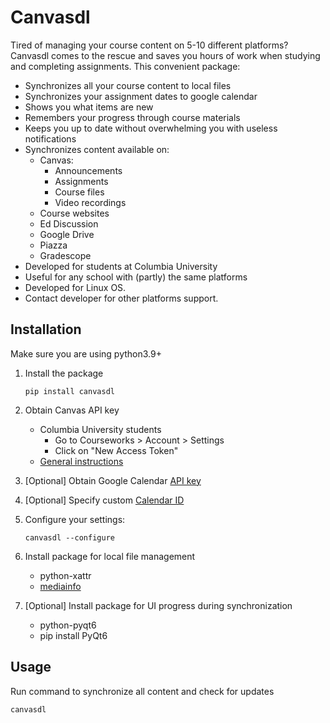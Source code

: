 # Canvasdl

Tired of managing your course content on 5-10 different platforms? 
Canvasdl comes to the rescue and saves you hours of work when studying and completing assignments.
This convenient package:
- Synchronizes all your course content to local files
- Synchronizes your assignment dates to google calendar
- Shows you what items are new
- Remembers your progress through course materials
- Keeps you up to date without overwhelming you with useless notifications
- Synchronizes content available on:
   - Canvas:
     - Announcements
     - Assignments
     - Course files
     - Video recordings
   - Course websites
   - Ed Discussion
   - Google Drive
   - Piazza
   - Gradescope
- Developed for students at Columbia University 
- Useful for any school with (partly) the same platforms
- Developed for Linux OS. 
- Contact developer for other platforms support.

## Installation

Make sure you are using python3.9+

1) Install the package
    ```shell
    pip install canvasdl
    ```
2) Obtain Canvas API key
    - Columbia University students
      - Go to Courseworks > Account > Settings
      - Click on "New Access Token"
    - [General instructions](https://community.canvaslms.com/t4/Admin-Guide/How-do-I-add-a-developer-API-key-for-an-account/ta-p/259)

3) [Optional] Obtain Google Calendar [API key](https://developers.google.com/calendar/api/quickstart/python#authorize_credentials_for_a_desktop_application)
4) [Optional] Specify custom [Calendar ID](https://xfanatical.com/blog/how-to-find-your-google-calendar-id/)
5) Configure your settings:
   ```shell
   canvasdl --configure
   ```
6) Install package for local file management
   - python-xattr
   - [mediainfo](https://manpages.ubuntu.com/manpages/bionic/man1/mediainfo.1.html)
7) [Optional] Install package for UI progress during synchronization
   - python-pyqt6
   - pip install PyQt6

## Usage
Run command to synchronize all content and check for updates
```shell
canvasdl
```
